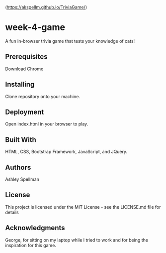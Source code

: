 (https://akspellm.github.io/TriviaGame/)

# week-4-game

A fun in-browser trivia game that tests your knowledge of cats!


## Prerequisites

Download Chrome


## Installing

Clone repository onto your machine.


## Deployment

Open index.html in your browser to play.


## Built With

HTML, CSS, Bootstrap Framework, JavaScript, and JQuery.


## Authors

Ashley Spellman


## License

This project is licensed under the MIT License - see the LICENSE.md file for details


## Acknowledgments

George, for sitting on my laptop while I tried to work and for being the inspiration for this game.